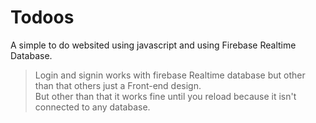 # Todoos
A  simple to do websited using javascript and using Firebase Realtime Database.</br>
> Login and signin works with firebase Realtime database but other than that others just a Front-end design.</br>
>But other than that it works fine until you reload because it isn't connected to any database.
